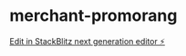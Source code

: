 # merchant-promorang

[Edit in StackBlitz next generation editor ⚡️](https://stackblitz.com/~/github.com/Anrkiss/merchant-promorang)